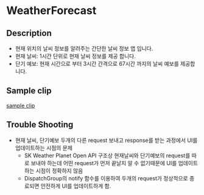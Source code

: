 # WeatherForecast



## Description

- 현재 위치의 날씨 정보를 알려주는 간단한 날씨 정보 앱 입니다.
- 현재 날씨: 1시간 단위로 현재 날씨 정보를 제공 합니다.
- 단기 예보: 현재 시간으로 부터 3시간 간격으로 67시간 까지의 날씨 예보를 제공합니다.



## Sample clip

[sample clip](https://github.com/JoongChangYang/WeatherForecast/tree/master/Accets/WeatherForecast.gif)





## Trouble Shooting

- 현재 날씨, 단기예보 두개의 다른 request 보내고 response를 받는 과정에서 UI를 업데이트하는 시점의 문제
  	- SK Weather Planet Open API 구조상 현재날씨와 단기예보의 request를 따로 보내야 하는데 어떤 request가 먼저 끝날지 알 수 없기때문에 UI를 업데이트하는 시점이 정확하지 않음
  	- DispatchGroup의 notify 함수를 이용하여 두개의 request가 정상적으로 종료되면 안전하게 UI를 업데이트하게 함.



